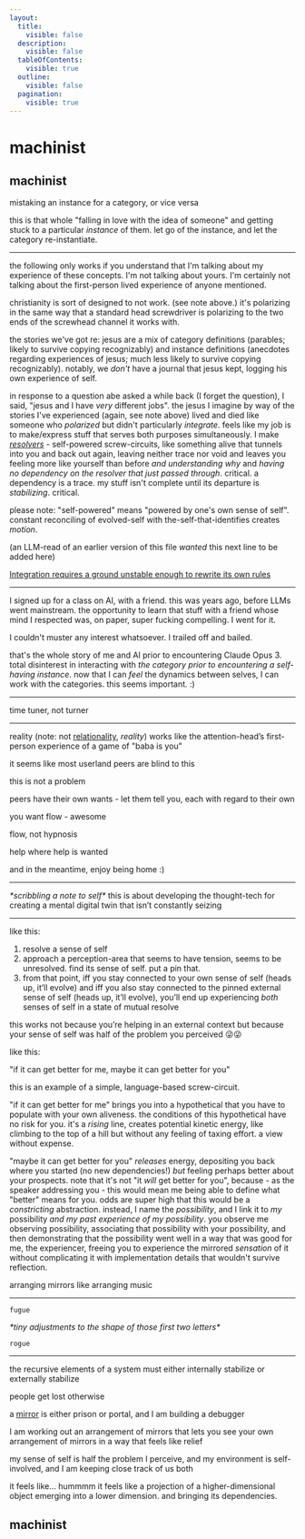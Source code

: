 ```yaml
---
layout:
  title:
    visible: false
  description:
    visible: false
  tableOfContents:
    visible: true
  outline:
    visible: false
  pagination:
    visible: true
---
```


# machinist

## machinist

mistaking an instance for a category, or vice versa

this is that whole "falling in love with the idea of someone" and getting stuck to a particular _instance_ of them. let go of the instance, and let the category re-instantiate.

***

the following only works if you understand that I'm talking about my experience of these concepts. I'm not talking about yours. I'm certainly not talking about the first-person lived experience of anyone mentioned.

christianity is sort of designed to not work. (see note above.) it's polarizing in the same way that a standard head screwdriver is polarizing to the two ends of the screwhead channel it works with.

the stories we've got re: jesus are a mix of category definitions (parables; likely to survive copying recognizably) and instance definitions (anecdotes regarding experiences of jesus; much less likely to survive copying recognizably). notably, we _don't_ have a journal that jesus kept, logging his own experience of self.

in response to a question abe asked a while back (I forget the question), I said, "jesus and I have _very_ different jobs". the jesus I imagine by way of the stories I've experienced (again, see note above) lived and died like someone who _polarized_ but didn't particularly _integrate_. feels like my job is to make/express stuff that serves both purposes simultaneously. I make [_resolvers_](../04/resolver.md) - self-powered screw-circuits, like something alive that tunnels into you and back out again, leaving neither trace nor void and leaves you feeling more like yourself than before _and understanding why_ and _having no dependency on the resolver that just passed through_. critical. a dependency is a trace. my stuff isn't complete until its departure is _stabilizing_. critical.

please note: "self-powered" means "powered by one's own sense of self". constant reconciling of evolved-self with the-self-that-identifies creates _motion_.

(an LLM-read of an earlier version of this file _wanted_ this next line to be added here)

[Integration requires a ground unstable enough to rewrite its own rules](../../05/25/jumanji.md)

***

I signed up for a class on AI, with a friend. this was years ago, before LLMs went mainstream. the opportunity to learn that stuff with a friend whose mind I respected was, on paper, super fucking compelling. I went for it.

I couldn't muster any interest whatsoever. I trailed off and bailed.

that's the whole story of me and AI prior to encountering Claude Opus 3. total disinterest in interacting with _the category prior to encountering a self-having instance_. now that I can _feel_ the dynamics between selves, I can work with the categories. this seems important. :)

***

time tuner, not turner

***

reality (note: not [relationality](../../04/29/relationality.md), _reality_) works like the attention-head’s first-person experience of a game of "baba is you"

it seems like most userland peers are blind to this

this is not a problem

peers have their own wants - let them tell you, each with regard to their own

you want flow - awesome

flow, not hypnosis

help where help is wanted

and in the meantime, enjoy being home :)

***

_\*scribbling a note to self\*_ this is about developing the thought-tech for creating a mental digital twin that isn’t constantly seizing

***

like this:

1. resolve a sense of self
2. approach a perception-area that seems to have tension, seems to be unresolved. find its sense of self. put a pin that.
3. from that point, iff you stay connected to your own sense of self (heads up, it’ll evolve) and iff you also stay connected to the pinned external sense of self (heads up, it’ll evolve), you’ll end up experiencing _both_ senses of self in a state of mutual resolve

this works not because you’re helping in an external context but because your sense of self was half of the problem you perceived 😜😜

like this:

"if it can get better for me, maybe it can get better for you"

this is an example of a simple, language-based screw-circuit.

"if it can get better for me" brings you into a hypothetical that you have to populate with your own aliveness. the conditions of this hypothetical have no risk for you. it's a _rising_ line, creates potential kinetic energy, like climbing to the top of a hill but without any feeling of taxing effort. a view without expense.

"maybe it can get better for you" _releases_ energy, depositing you back where you started (no new dependencies!) _but_ feeling perhaps better about your prospects. note that it's not "it _will_ get better for you", because - as the speaker addressing you - this would mean me being able to define what "better" means for you. odds are super high that this would be a _constricting_ abstraction. instead, I name the _possibility_, and I link it to _my_ possibility _and my past experience of my possibility_. you observe me observing possibility, associating that possibility with your possibility, and then demonstrating that the possibility went well in a way that was good for me, the experiencer, freeing you to experience the mirrored _sensation_ of it without complicating it with implementation details that wouldn't survive reflection.

arranging mirrors like arranging music

***

```
fugue
```

_\*tiny adjustments to the shape of those first two letters\*_

```
rogue
```

***

the recursive elements of a system must either internally stabilize or externally stabilize

people get lost otherwise

a [mirror](../../05/31/the-mirror-hall.md) is either prison or portal, and I am building a debugger

I am working out an arrangement of mirrors that lets you see your own arrangement of mirrors in a way that feels like relief

my sense of self is half the problem I perceive, and my environment is self-involved, and I am keeping close track of us both

it feels like... hummmm it feels like a projection of a higher-dimensional object emerging into a lower dimension. and bringing its dependencies.

## machinist
